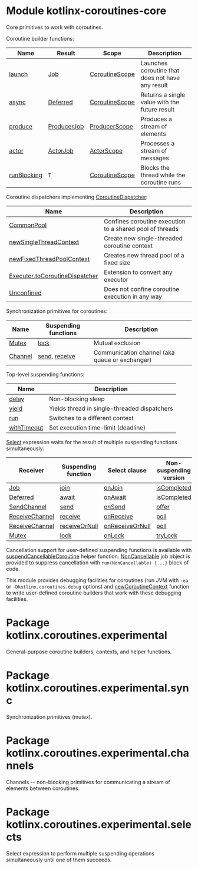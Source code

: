 # Module kotlinx-coroutines-core

Core primitives to work with coroutines.

Coroutine builder functions:

| **Name**      | **Result**    | **Scope**        | **Description**
| ------------- | ------------- | ---------------- | ---------------
| [launch]      | [Job]         | [CoroutineScope] | Launches coroutine that does not have any result 
| [async]       | [Deferred]    | [CoroutineScope] | Returns a single value with the future result
| [produce][kotlinx.coroutines.experimental.channels.produce]     | [ProducerJob][kotlinx.coroutines.experimental.channels.ProducerJob] | [ProducerScope][kotlinx.coroutines.experimental.channels.ProducerScope]  | Produces a stream of elements
| [actor][kotlinx.coroutines.experimental.channels.actor]     | [ActorJob][kotlinx.coroutines.experimental.channels.ActorJob] | [ActorScope][kotlinx.coroutines.experimental.channels.ActorScope]  | Processes a stream of messages
| [runBlocking] | `T`           | [CoroutineScope] | Blocks the thread while the coroutine runs

Coroutine dispatchers implementing [CoroutineDispatcher]:
 
| **Name**                    | **Description**
| --------------------------- | ---------------
| [CommonPool]                | Confines coroutine execution to a shared pool of threads
| [newSingleThreadContext]    | Create new single-threaded coroutine context
| [newFixedThreadPoolContext] | Creates new thread pool of a fixed size 
| [Executor.toCoroutineDispatcher][java.util.concurrent.Executor.toCoroutineDispatcher] | Extension to convert any executor
| [Unconfined]                | Does not confine coroutine execution in any way

Synchronization primitives for coroutines:

| **Name**   | **Suspending functions**                                    | **Description**
| ---------- | ----------------------------------------------------------- | ---------------
| [Mutex][kotlinx.coroutines.experimental.sync.Mutex]          | [lock][kotlinx.coroutines.experimental.sync.Mutex.lock]                                          | Mutual exclusion 
| [Channel][kotlinx.coroutines.experimental.channels.Channel]  | [send][kotlinx.coroutines.experimental.channels.SendChannel.send], [receive][kotlinx.coroutines.experimental.channels.ReceiveChannel.receive] | Communication channel (aka queue or exchanger)

Top-level suspending functions:

| **Name**      | **Description**
| ------------- | ---------------
| [delay]       | Non-blocking sleep
| [yield]       | Yields thread in single-threaded dispatchers
| [run]         | Switches to a different context
| [withTimeout] | Set execution time-limit (deadline)

[Select][kotlinx.coroutines.experimental.selects.select] expression waits for the result of multiple suspending functions simultaneously:

| **Receiver**     | **Suspending function**                       | **Select clause**                                | **Non-suspending version**
| ---------------- | --------------------------------------------- | ------------------------------------------------ | --------------------------
| [Job]            | [join][Job.join]                              | [onJoin][kotlinx.coroutines.experimental.selects.SelectBuilder.onJoin]                   | [isCompleted][Job.isCompleted]
| [Deferred]       | [await][Deferred.await]                       | [onAwait][kotlinx.coroutines.experimental.selects.SelectBuilder.onAwait]                 | [isCompleted][Job.isCompleted]
| [SendChannel][kotlinx.coroutines.experimental.channels.SendChannel]    | [send][kotlinx.coroutines.experimental.channels.SendChannel.send]                      | [onSend][kotlinx.coroutines.experimental.selects.SelectBuilder.onSend]                   | [offer][kotlinx.coroutines.experimental.channels.SendChannel.offer]
| [ReceiveChannel][kotlinx.coroutines.experimental.channels.ReceiveChannel] | [receive][kotlinx.coroutines.experimental.channels.ReceiveChannel.receive]             | [onReceive][kotlinx.coroutines.experimental.selects.SelectBuilder.onReceive]             | [poll][kotlinx.coroutines.experimental.channels.ReceiveChannel.poll]
| [ReceiveChannel][kotlinx.coroutines.experimental.channels.ReceiveChannel] | [receiveOrNull][kotlinx.coroutines.experimental.channels.ReceiveChannel.receiveOrNull] | [onReceiveOrNull][kotlinx.coroutines.experimental.selects.SelectBuilder.onReceiveOrNull] | [poll][kotlinx.coroutines.experimental.channels.ReceiveChannel.poll]
| [Mutex][kotlinx.coroutines.experimental.sync.Mutex]          | [lock][kotlinx.coroutines.experimental.sync.Mutex.lock]                            | [onLock][kotlinx.coroutines.experimental.selects.SelectBuilder.onLock]                   | [tryLock][kotlinx.coroutines.experimental.sync.Mutex.tryLock]

Cancellation support for user-defined suspending functions is available with [suspendCancellableCoroutine]
helper function. [NonCancellable] job object is provided to suppress cancellation with 
`run(NonCancellable) {...}` block of code.

This module provides debugging facilities for coroutines (run JVM with `-ea` or `-Dkotlinx.coroutines.debug` options) 
and [newCoroutineContext] function to write user-defined coroutine builders that work with these
debugging facilities.

# Package kotlinx.coroutines.experimental

General-purpose coroutine builders, contexts, and helper functions.

# Package kotlinx.coroutines.experimental.sync

Synchronization primitives (mutex).

# Package kotlinx.coroutines.experimental.channels

Channels -- non-blocking primitives for communicating a stream of elements between coroutines.

# Package kotlinx.coroutines.experimental.selects

Select expression to perform multiple suspending operations simultaneously until one of them succeeds.

<!--- SITE_ROOT https://kotlin.github.io/kotlinx.coroutines/kotlinx-coroutines-core -->
<!--- DOCS_ROOT kotlinx-coroutines-core/target/dokka/kotlinx-coroutines-core -->
<!--- INDEX kotlinx.coroutines.experimental -->
[launch]: https://kotlin.github.io/kotlinx.coroutines/kotlinx-coroutines-core/kotlinx.coroutines.experimental/launch.html
[Job]: https://kotlin.github.io/kotlinx.coroutines/kotlinx-coroutines-core/kotlinx.coroutines.experimental/-job/index.html
[CoroutineScope]: https://kotlin.github.io/kotlinx.coroutines/kotlinx-coroutines-core/kotlinx.coroutines.experimental/-coroutine-scope/index.html
[async]: https://kotlin.github.io/kotlinx.coroutines/kotlinx-coroutines-core/kotlinx.coroutines.experimental/async.html
[Deferred]: https://kotlin.github.io/kotlinx.coroutines/kotlinx-coroutines-core/kotlinx.coroutines.experimental/-deferred/index.html
[runBlocking]: https://kotlin.github.io/kotlinx.coroutines/kotlinx-coroutines-core/kotlinx.coroutines.experimental/run-blocking.html
[CoroutineDispatcher]: https://kotlin.github.io/kotlinx.coroutines/kotlinx-coroutines-core/kotlinx.coroutines.experimental/-coroutine-dispatcher/index.html
[CommonPool]: https://kotlin.github.io/kotlinx.coroutines/kotlinx-coroutines-core/kotlinx.coroutines.experimental/-common-pool/index.html
[newSingleThreadContext]: https://kotlin.github.io/kotlinx.coroutines/kotlinx-coroutines-core/kotlinx.coroutines.experimental/new-single-thread-context.html
[newFixedThreadPoolContext]: https://kotlin.github.io/kotlinx.coroutines/kotlinx-coroutines-core/kotlinx.coroutines.experimental/new-fixed-thread-pool-context.html
[java.util.concurrent.Executor.toCoroutineDispatcher]: https://kotlin.github.io/kotlinx.coroutines/kotlinx-coroutines-core/kotlinx.coroutines.experimental/java.util.concurrent.-executor/to-coroutine-dispatcher.html
[Unconfined]: https://kotlin.github.io/kotlinx.coroutines/kotlinx-coroutines-core/kotlinx.coroutines.experimental/-unconfined/index.html
[delay]: https://kotlin.github.io/kotlinx.coroutines/kotlinx-coroutines-core/kotlinx.coroutines.experimental/delay.html
[yield]: https://kotlin.github.io/kotlinx.coroutines/kotlinx-coroutines-core/kotlinx.coroutines.experimental/yield.html
[run]: https://kotlin.github.io/kotlinx.coroutines/kotlinx-coroutines-core/kotlinx.coroutines.experimental/run.html
[withTimeout]: https://kotlin.github.io/kotlinx.coroutines/kotlinx-coroutines-core/kotlinx.coroutines.experimental/with-timeout.html
[Job.join]: https://kotlin.github.io/kotlinx.coroutines/kotlinx-coroutines-core/kotlinx.coroutines.experimental/-job/join.html
[Job.isCompleted]: https://kotlin.github.io/kotlinx.coroutines/kotlinx-coroutines-core/kotlinx.coroutines.experimental/-job/is-completed.html
[Deferred.await]: https://kotlin.github.io/kotlinx.coroutines/kotlinx-coroutines-core/kotlinx.coroutines.experimental/-deferred/await.html
[suspendCancellableCoroutine]: https://kotlin.github.io/kotlinx.coroutines/kotlinx-coroutines-core/kotlinx.coroutines.experimental/suspend-cancellable-coroutine.html
[NonCancellable]: https://kotlin.github.io/kotlinx.coroutines/kotlinx-coroutines-core/kotlinx.coroutines.experimental/-non-cancellable/index.html
[newCoroutineContext]: https://kotlin.github.io/kotlinx.coroutines/kotlinx-coroutines-core/kotlinx.coroutines.experimental/new-coroutine-context.html
<!--- INDEX kotlinx.coroutines.experimental.sync -->
[kotlinx.coroutines.experimental.sync.Mutex]: https://kotlin.github.io/kotlinx.coroutines/kotlinx-coroutines-core/kotlinx.coroutines.experimental.sync/-mutex/index.html
[kotlinx.coroutines.experimental.sync.Mutex.lock]: https://kotlin.github.io/kotlinx.coroutines/kotlinx-coroutines-core/kotlinx.coroutines.experimental.sync/-mutex/lock.html
[kotlinx.coroutines.experimental.sync.Mutex.tryLock]: https://kotlin.github.io/kotlinx.coroutines/kotlinx-coroutines-core/kotlinx.coroutines.experimental.sync/-mutex/try-lock.html
<!--- INDEX kotlinx.coroutines.experimental.channels -->
[kotlinx.coroutines.experimental.channels.produce]: https://kotlin.github.io/kotlinx.coroutines/kotlinx-coroutines-core/kotlinx.coroutines.experimental.channels/produce.html
[kotlinx.coroutines.experimental.channels.ProducerJob]: https://kotlin.github.io/kotlinx.coroutines/kotlinx-coroutines-core/kotlinx.coroutines.experimental.channels/-producer-job/index.html
[kotlinx.coroutines.experimental.channels.ProducerScope]: https://kotlin.github.io/kotlinx.coroutines/kotlinx-coroutines-core/kotlinx.coroutines.experimental.channels/-producer-scope/index.html
[kotlinx.coroutines.experimental.channels.actor]: https://kotlin.github.io/kotlinx.coroutines/kotlinx-coroutines-core/kotlinx.coroutines.experimental.channels/actor.html
[kotlinx.coroutines.experimental.channels.ActorJob]: https://kotlin.github.io/kotlinx.coroutines/kotlinx-coroutines-core/kotlinx.coroutines.experimental.channels/-actor-job/index.html
[kotlinx.coroutines.experimental.channels.ActorScope]: https://kotlin.github.io/kotlinx.coroutines/kotlinx-coroutines-core/kotlinx.coroutines.experimental.channels/-actor-scope/index.html
[kotlinx.coroutines.experimental.channels.Channel]: https://kotlin.github.io/kotlinx.coroutines/kotlinx-coroutines-core/kotlinx.coroutines.experimental.channels/-channel/index.html
[kotlinx.coroutines.experimental.channels.SendChannel.send]: https://kotlin.github.io/kotlinx.coroutines/kotlinx-coroutines-core/kotlinx.coroutines.experimental.channels/-send-channel/send.html
[kotlinx.coroutines.experimental.channels.ReceiveChannel.receive]: https://kotlin.github.io/kotlinx.coroutines/kotlinx-coroutines-core/kotlinx.coroutines.experimental.channels/-receive-channel/receive.html
[kotlinx.coroutines.experimental.channels.SendChannel]: https://kotlin.github.io/kotlinx.coroutines/kotlinx-coroutines-core/kotlinx.coroutines.experimental.channels/-send-channel/index.html
[kotlinx.coroutines.experimental.channels.SendChannel.offer]: https://kotlin.github.io/kotlinx.coroutines/kotlinx-coroutines-core/kotlinx.coroutines.experimental.channels/-send-channel/offer.html
[kotlinx.coroutines.experimental.channels.ReceiveChannel]: https://kotlin.github.io/kotlinx.coroutines/kotlinx-coroutines-core/kotlinx.coroutines.experimental.channels/-receive-channel/index.html
[kotlinx.coroutines.experimental.channels.ReceiveChannel.poll]: https://kotlin.github.io/kotlinx.coroutines/kotlinx-coroutines-core/kotlinx.coroutines.experimental.channels/-receive-channel/poll.html
[kotlinx.coroutines.experimental.channels.ReceiveChannel.receiveOrNull]: https://kotlin.github.io/kotlinx.coroutines/kotlinx-coroutines-core/kotlinx.coroutines.experimental.channels/-receive-channel/receive-or-null.html
<!--- INDEX kotlinx.coroutines.experimental.selects -->
[kotlinx.coroutines.experimental.selects.select]: https://kotlin.github.io/kotlinx.coroutines/kotlinx-coroutines-core/kotlinx.coroutines.experimental.selects/select.html
[kotlinx.coroutines.experimental.selects.SelectBuilder.onJoin]: https://kotlin.github.io/kotlinx.coroutines/kotlinx-coroutines-core/kotlinx.coroutines.experimental.selects/-select-builder/on-join.html
[kotlinx.coroutines.experimental.selects.SelectBuilder.onAwait]: https://kotlin.github.io/kotlinx.coroutines/kotlinx-coroutines-core/kotlinx.coroutines.experimental.selects/-select-builder/on-await.html
[kotlinx.coroutines.experimental.selects.SelectBuilder.onSend]: https://kotlin.github.io/kotlinx.coroutines/kotlinx-coroutines-core/kotlinx.coroutines.experimental.selects/-select-builder/on-send.html
[kotlinx.coroutines.experimental.selects.SelectBuilder.onReceive]: https://kotlin.github.io/kotlinx.coroutines/kotlinx-coroutines-core/kotlinx.coroutines.experimental.selects/-select-builder/on-receive.html
[kotlinx.coroutines.experimental.selects.SelectBuilder.onReceiveOrNull]: https://kotlin.github.io/kotlinx.coroutines/kotlinx-coroutines-core/kotlinx.coroutines.experimental.selects/-select-builder/on-receive-or-null.html
[kotlinx.coroutines.experimental.selects.SelectBuilder.onLock]: https://kotlin.github.io/kotlinx.coroutines/kotlinx-coroutines-core/kotlinx.coroutines.experimental.selects/-select-builder/on-lock.html
<!--- END -->
